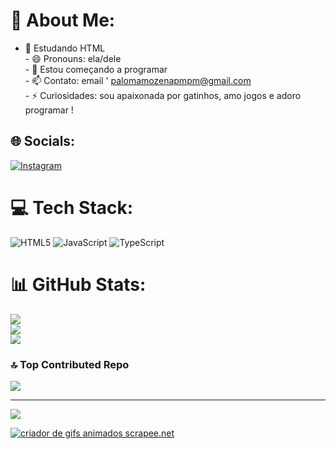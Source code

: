 # 💫 About Me:
- 🔭 Estudando HTML<br>- 😄 Pronouns: ela/dele<br>- 💬 Estou começando a programar<br>- 📫 Contato: email ' palomamozenapmpm@gmail.com<br>- ⚡ Curiosidades: sou apaixonada por gatinhos, amo jogos e adoro programar !


## 🌐 Socials:
[![Instagram](https://img.shields.io/badge/Instagram-%23E4405F.svg?logo=Instagram&logoColor=white)](https://instagram.com/frzncss) 

# 💻 Tech Stack:
![HTML5](https://img.shields.io/badge/html5-%23E34F26.svg?style=for-the-badge&logo=html5&logoColor=white) ![JavaScript](https://img.shields.io/badge/javascript-%23323330.svg?style=for-the-badge&logo=javascript&logoColor=%23F7DF1E) ![TypeScript](https://img.shields.io/badge/typescript-%23007ACC.svg?style=for-the-badge&logo=typescript&logoColor=white)
# 📊 GitHub Stats:
![](https://github-readme-stats.vercel.app/api?username=PalomaMozena&theme=dark&hide_border=false&include_all_commits=false&count_private=false)<br/>
![](https://github-readme-streak-stats.herokuapp.com/?user=PalomaMozena&theme=dark&hide_border=false)<br/>
![](https://github-readme-stats.vercel.app/api/top-langs/?username=PalomaMozena&theme=dark&hide_border=false&include_all_commits=false&count_private=false&layout=compact)

### 🔝 Top Contributed Repo
![](https://github-contributor-stats.vercel.app/api?username=PalomaMozena&limit=5&theme=dark&combine_all_yearly_contributions=true)

---
[![](https://visitcount.itsvg.in/api?id=PalomaMozena&icon=0&color=0)](https://visitcount.itsvg.in)

<div>
  <a href="https://pt.scrapee.net/criar-gif-animado-htm"><img src="https://images.scrapee.net/result/2023041321453531V09hnoGt.gif" alt="criador de gifs animados scrapee.net" style="max-width:424"></a>
</div>

<!-- Proudly created with GPRM ( https://gprm.itsvg.in ) -->
